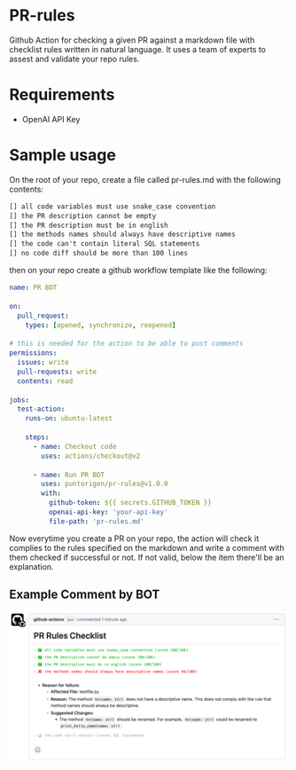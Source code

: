 # PR-rules
Github Action for checking a given PR against a markdown file with checklist rules written in natural language. It uses a team of experts to assest and validate your repo rules.

# Requirements
- OpenAI API Key

# Sample usage
On the root of your repo, create a file called pr-rules.md with the following contents:

```md
[] all code variables must use snake_case convention
[] the PR description cannot be empty
[] the PR description must be in english
[] the methods names should always have descriptive names 
[] the code can't contain literal SQL statements
[] no code diff should be more than 100 lines 
```

then on your repo create a github workflow template like the following:

```yml
name: PR BOT

on:
  pull_request:
    types: [opened, synchronize, reopened]

# this is needed for the action to be able to post comments
permissions:
  issues: write
  pull-requests: write
  contents: read
  
jobs:
  test-action:
    runs-on: ubuntu-latest

    steps:
      - name: Checkout code
        uses: actions/checkout@v2

      - name: Run PR BOT
        uses: puntorigen/pr-rules@v1.0.0
        with:
          github-token: ${{ secrets.GITHUB_TOKEN }}
          openai-api-key: 'your-api-key'
          file-path: 'pr-rules.md'

```

Now everytime you create a PR on your repo, the action will check it complies to the rules specified on the markdown and write a comment with them checked if successful or not. If not valid, below the item there'll be an explanation.

## Example Comment by BOT
<img src="./example.png"/>